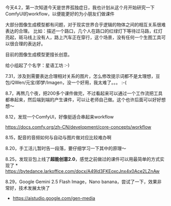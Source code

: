 今天4.2，第一次知道今天是世界孤独症日，我也计划从这个月开始研究一下ComfyUI的workflow，以便能更好的为小朋友们做课件

大部分图像生成模型都有问题，对于现实世界合乎逻辑的物体之间的相互关系很难表达的合理。
比如：描述一个路口，几个人在路口的红绿灯下等待过马路，红灯亮起，斑马线上没有人，路上汽车正在穿行，这个场景，没有任何一个生图工具可以很合理的表达好。

目前的图像生成模型更擅长创意。

给小组起了个名字：星语工坊 :-)

7.31，涉及到需要表达合理相对关系的图片，怎么修改提示词都不是太理想，豆包/QWen/元宝/即梦/Imagen，没一个好用，我太难了。。。 :-(

8.7，再熬几个夜，把200多个课件做完，不过看起来可以通过一个工作流把工具都串起来，然后端到端的产生课件，可以让老师自己做。这个也许后面可以好好想想～

8.12，发现一个ComfyUI，好像挺适合串起来workflow

  https://docs.comfy.org/zh-CN/development/core-concepts/workflow

8.15，配音的音频如何与自动与图片做对应比较难办啊

8.20，手工活儿暂时告一段落，要仔细学习一下其中的原理～

8.25，发现豆包上线了**超能创意2.0**，感觉之前做过的课件可以用最简单的方式实现了
    * https://bytedance.larkoffice.com/docx/A49Id3FKEoxcJnx4x0Ace2LZnAw
  
8.29，Google Gemini 2.5 Flash Image，Nano banana，尝试了一下，效果非常好，技术发展太快了
  *  https://aistudio.google.com/gen-media
  








